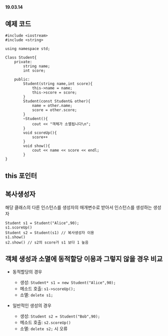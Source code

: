#### 19.03.14

## 예제 코드
    #include <iostream>
    #include <string>

    using namespace std;

    Class Student{
        private:
            string name;
            int score;

        public:
            Student(string name,int score){
                this->name = name;
                this->score = score;
            }
            Student(const Student& other){
                name = other.name;
                score = other.score;
            }
            ~Student(){
                cout << "객체가 소멸됩니다\n";
            }
            void scoreUp(){
                score++
            }
            void show(){
                cout << name << score << endl;
            }
    }

## this 포인터


## 복사생성자

해당 클래스의 다른 인스턴스를 생성자의 매개변수로 받아서 인스턴스를 생성하는 생성자

    Student s1 = Student("Alice",90);
    s1.scoreUp()
    Student s2 = Student(s1) // 복사생성자 이용
    s1.show()
    s2.show() // s2의 score가 s1 보다 1 높음

## 객체 생성과 소멸에 동적할당 이용과 그렇지 않을 경우 비교

- 동적할당의 경우
  - 생성: `Student* s1 = new Student("Alice",90);`
  - 메소드 호출: `s1->scoreUp();`
  - 소멸: `delete s1;`

- 일반적인 생성의 경우
  - 생성: `Student s2 = Student("Bob",90);`
  - 메소드 호출: `s2.scoreUp()`
  - 소멸: `delete s2;` 시 오류

